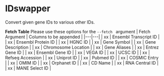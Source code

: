 # IDswapper
Convert given gene IDs to various other IDs.


**Fetch Table**
Please use these options for the ``--fetch `` argument
| Fetch Argument | Columns to be appended |
|---|---|
| xx | Ensembl Transcript ID |
| xx | Ensembl Protein ID |
| xx | HGNC ID |
| xx | Gene Symbol |
| xx | Gene Description |
| xx | Chromosome Location |
| xx | Gene Aliases |
| xx | Entrez Gene ID |
| xx | Ensembl Gene ID |
| xx | VEGA ID |
| xx | UCSC ID |
| xx | Refseq Accession |
| xx | Uniprot ID |
| xx | Pubmed ID |
| xx | COSMIC Entry |
| xx | OMIM ID |
| xx | Orphanet ID |
| xx | CD Name |
| xx | RNA Central ID |
| xx | MANE Select ID |
